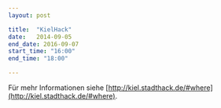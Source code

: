 ```yaml
---
layout: post

title:  "KielHack"
date:   2014-09-05
end_date: 2016-09-07
start_time: "16:00"
end_time: "18:00"

---
```


Für mehr Informationen siehe [http://kiel.stadthack.de/#where](http://kiel.stadthack.de/#where).
